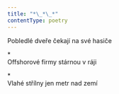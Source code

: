 ```yaml
---
title: "*\_*\_*"
contentType: poetry
---
```


<section>

Pobledlé dveře čekají na své hasiče

</section>

<section>

\*  
Offshorové firmy stárnou v ráji

</section>

<section>

\*  
Vlahé střílny jen metr nad zemí

</section>
